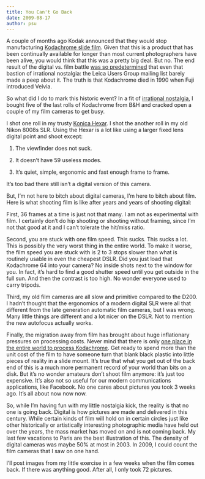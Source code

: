 ```yaml
---
title: You Can't Go Back
date: 2009-08-17
author: psu
---
```


A couple of months ago Kodak announced that they would stop manufacturing <a href="https://en.wikipedia.org/wiki/Kodachrome">Kodachrome slide film</a>. Given that this is a product that has been continually available for longer than most current photographers have been alive, you would think that this was a pretty big deal. But no. The end result of the digital vs. film battle <a href="/requiem-for-the-latent-image.html">was so predetermined</a> that even that bastion of irrational nostalgia: the Leica Users Group mailing list barely made a peep about it. The truth is that Kodachrome died in 1990 when Fuji introduced Velvia.

So what did I do to mark this historic event? In a fit of <a href="/false-nostalgia.html">irrational nostalgia</a>, I bought five of the last rolls of Kodachrome from B&H and cracked open a couple of my film cameras to get busy.

I shot one roll in my trusty <a href="https://www.cameraquest.com/konhex.htm">Konica Hexar</a>. I shot the another roll in my old Nikon 8008s SLR. Using the Hexar is a lot like using a larger fixed lens digital point and shoot except:

1. The viewfinder does not suck.

2. It doesn’t have 59 useless modes.

3. It’s quiet, simple, ergonomic and fast enough frame to frame.

It’s too bad there still isn’t a digital version of this camera.

But, I’m not here to bitch about digital cameras, I’m here to bitch about film. Here is what shooting film is like after years and years of shooting digital:

First, 36 frames at a time is just not that many. I am not as experimental with film. I certainly don’t do hip shooting or shooting without framing, since I’m not that good at it and I can’t tolerate the hit/miss ratio.

Second, you are stuck with one film speed. This sucks. This sucks a lot. This is possibly the very worst thing in the entire world. To make it worse, the film speed you are stuck with is 2 to 3 stops slower than what is routinely usable in even the cheapest DSLR. Did you just load that Kodachrome 64 into your camera? No inside shots next to the window for you. In fact, it’s hard to find a good shutter speed until you get outside in the full sun. And then the contrast is too high. No wonder everyone used to carry tripods.

Third, my old film cameras are all slow and primitive compared to the D200. I hadn’t thought that the ergonomics of a modern digital SLR were all that different from the late generation automatic film cameras, but I was wrong. Many little things are different and a lot nicer on the DSLR. Not to mention the new autofocus actually works.

Finally, the migration away from film has brought about huge inflationary pressures on processing costs. Never mind that there is only <a href="http://www.dwaynesphoto.com">one place in the entire world to process Kodachrome</a>. Get ready to spend more than the unit cost of the film to have someone turn that blank black plastic into little pieces of reality in a slide mount. It’s true that what you get out of the back end of this is a much more permanent record of your world than bits on a disk. But it’s no wonder amateurs don’t shoot film anymore: it’s just too expensive. It’s also not so useful for our modern communications applications, like Facebook. No one cares about pictures you took 3 weeks ago. It’s all about now now now.

So, while I’m having fun with my little nostalgia kick, the reality is that no one is going back. Digital is how pictures are made and delivered in this century. While certain kinds of film will hold on in certain circles just like other historically or artistically interesting photographic media have held out over the years, the mass market has moved on and is not coming back. My last few vacations to Paris are the best illustration of this. The density of digital cameras was maybe 50% at most in 2003. In 2009, I could count the film cameras that I saw on one hand.

I’ll post images from my little exercise in a few weeks when the film comes back. If there was anything good. After all, I only took 72 pictures.